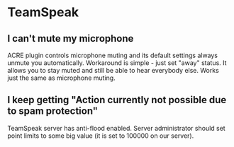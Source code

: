 # TeamSpeak

## I can't mute my microphone

ACRE plugin controls microphone muting and its default settings always unmute you automatically. Workaround is simple - just set "away" status. It allows you to stay muted and still be able to hear everybody else. Works just the same as microphone muting.

## I keep getting "Action currently not possible due to spam protection"

TeamSpeak server has anti-flood enabled. Server administrator should set point limits to some big value (it is set to 100000 on our server).
